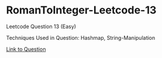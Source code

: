 # RomanToInteger-Leetcode-13

Leetcode Question 13 (Easy)

Techniques Used in Question:
Hashmap, String-Manipulation

[Link to Question](https://leetcode.com/problems/roman-to-integer/)
